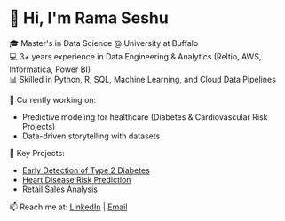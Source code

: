 # 👋 Hi, I'm Rama Seshu  

🎓 Master's in Data Science @ University at Buffalo  
💻 3+ years experience in Data Engineering & Analytics (Reltio, AWS, Informatica, Power BI)  
📊 Skilled in Python, R, SQL, Machine Learning, and Cloud Data Pipelines  

🌱 Currently working on:  
- Predictive modeling for healthcare (Diabetes & Cardiovascular Risk Projects)  
- Data-driven storytelling with datasets  

🚀 Key Projects:  
- [Early Detection of Type 2 Diabetes](link-to-repo)  
- [Heart Disease Risk Prediction](link-to-repo)  
- [Retail Sales Analysis](link-to-repo)  

📫 Reach me at: [LinkedIn](rama-seshu) | [Email](pramaseshu12345@gmail.com)  
